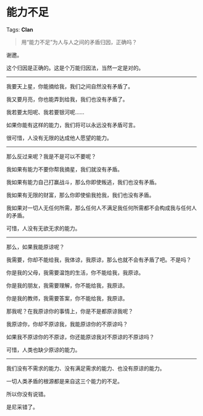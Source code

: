 # 能力不足

Tags: **Clan**

> 用“能力不足”为人与人之间的矛盾归因，正确吗？



谢邀。

这个归因是正确的。这是个万能归因法，当然一定是对的。



---

  


我要天上星，你能摘给我，我们之间自然没有矛盾了。

我又要月亮，你也能弄到给我，我们也没有矛盾了。

我若要太阳呢、我若要银河呢……

如果你能有这样的能力，我们将可以永远没有矛盾可言。

很可惜，人没有无限的达成他人愿望的能力。



---

那么反过来呢？我是不是可以不要呢？

我如果有能力不要你帮我摘星，我们就没有矛盾。

我如果有能力自己打赢战斗，那么你即使叛逃，我们也没有矛盾。

我如果有无限的财富，那么你即使偷我抢我，我们也没有矛盾。

我如果对一切人无任何所需，那么任何人不满足我任何所需都不会构成我与任何人的矛盾。

可惜，人没有无欲无求的能力。



---

那么，如果我能原谅呢？

我需要，你却不能给我，我体谅，我原谅，那么也就不会有矛盾了吧。不是吗？

你是我的父母，我需要温饱的生活，你不能给我，我原谅。

你是我的朋友，我需要理解，你不能给我，我原谅。

你是我的教师，我需要答案，你不能给我，我原谅。

那我呢？在我原谅你的事情上，你是不是都原谅我呢？

我原谅你，你却不原谅我，我能原谅你的不原谅吗？

如果我不原谅你的不原谅，你还能原谅我对不原谅的不原谅吗？

可惜，人类也缺少原谅的能力。



---

我们没有不需求的能力、没有满足需求的能力、也没有原谅的能力。

一切人类矛盾的根源都是来自这三个能力的不足。

所以你没有说错。

是尼采错了。



